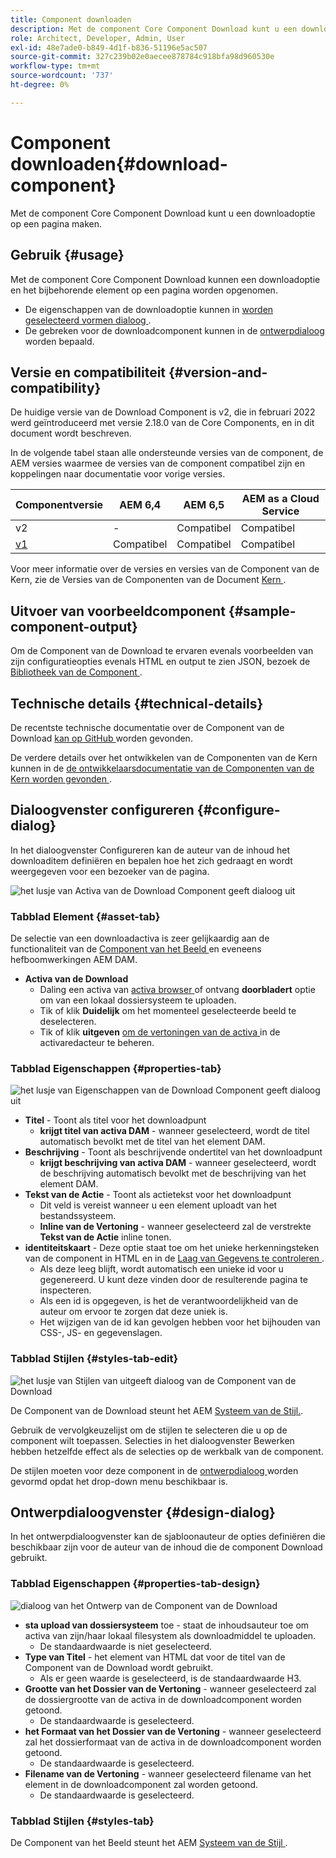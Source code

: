```yaml
---
title: Component downloaden
description: Met de component Core Component Download kunt u een downloadoptie op een pagina maken.
role: Architect, Developer, Admin, User
exl-id: 48e7ade0-b849-4d1f-b836-51196e5ac507
source-git-commit: 327c239b02e0aecee878784c918bfa98d960530e
workflow-type: tm+mt
source-wordcount: '737'
ht-degree: 0%

---
```


# Component downloaden{#download-component}

Met de component Core Component Download kunt u een downloadoptie op een pagina maken.

## Gebruik {#usage}

Met de component Core Component Download kunnen een downloadoptie en het bijbehorende element op een pagina worden opgenomen.

* De eigenschappen van de downloadoptie kunnen in [ worden geselecteerd vormen dialoog ](#configure-dialog).
* De gebreken voor de downloadcomponent kunnen in de [ ontwerpdialoog ](#design-dialog) worden bepaald.

## Versie en compatibiliteit {#version-and-compatibility}

De huidige versie van de Download Component is v2, die in februari 2022 werd geïntroduceerd met versie 2.18.0 van de Core Components, en in dit document wordt beschreven.

In de volgende tabel staan alle ondersteunde versies van de component, de AEM versies waarmee de versies van de component compatibel zijn en koppelingen naar documentatie voor vorige versies.

| Componentversie | AEM 6,4 | AEM 6,5 | AEM as a Cloud Service |
|--- |--- |---|---|
| v2 | - | Compatibel | Compatibel |
| [ v1 ](v1/download.md) | Compatibel | Compatibel | Compatibel |

Voor meer informatie over de versies en versies van de Component van de Kern, zie de Versies van de Componenten van de Document [ Kern ](/help/versions.md).

## Uitvoer van voorbeeldcomponent {#sample-component-output}

Om de Component van de Download te ervaren evenals voorbeelden van zijn configuratieopties evenals HTML en output te zien JSON, bezoek de [ Bibliotheek van de Component ](https://adobe.com/go/aem_cmp_library_download).

## Technische details {#technical-details}

De recentste technische documentatie over de Component van de Download [ kan op GitHub ](https://adobe.com/go/aem_cmp_tech_download_v2) worden gevonden.

De verdere details over het ontwikkelen van de Componenten van de Kern kunnen in de [ de ontwikkelaarsdocumentatie van de Componenten van de Kern worden gevonden ](/help/developing/overview.md).

## Dialoogvenster configureren {#configure-dialog}

In het dialoogvenster Configureren kan de auteur van de inhoud het downloaditem definiëren en bepalen hoe het zich gedraagt en wordt weergegeven voor een bezoeker van de pagina.

![ het lusje van Activa van de Download Component geeft dialoog uit ](/help/assets/download-edit-asset.png)

### Tabblad Element {#asset-tab}

De selectie van een downloadactiva is zeer gelijkaardig aan de functionaliteit van de [ Component van het Beeld ](image.md) en eveneens hefboomwerkingen AEM DAM.

* **Activa van de Download**
   * Daling een activa van [ activa browser ](https://experienceleague.adobe.com/docs/experience-manager-cloud-service/sites/authoring/fundamentals/environment-tools.html) of ontvang **doorbladert** optie om van een lokaal dossiersysteem te uploaden.
   * Tik of klik **Duidelijk** om het momenteel geselecteerde beeld te deselecteren.
   * Tik of klik **uitgeven** [ om de vertoningen van de activa ](https://experienceleague.adobe.com/docs/experience-manager-cloud-service/assets/manage/manage-digital-assets.html) in de activaredacteur te beheren.

### Tabblad Eigenschappen {#properties-tab}

![ het lusje van Eigenschappen van de Download Component geeft dialoog uit ](/help/assets/download-edit-properties.png)

* **Titel** - Toont als titel voor het downloadpunt
   * **krijgt titel van activa DAM** - wanneer geselecteerd, wordt de titel automatisch bevolkt met de titel van het element DAM.
* **Beschrijving** - Toont als beschrijvende ondertitel van het downloadpunt
   * **krijgt beschrijving van activa DAM** - wanneer geselecteerd, wordt de beschrijving automatisch bevolkt met de beschrijving van het element DAM.
* **Tekst van de Actie** - Toont als actietekst voor het downloadpunt
   * Dit veld is vereist wanneer u een element uploadt van het bestandssysteem.
   * **Inline van de Vertoning** - wanneer geselecteerd zal de verstrekte **Tekst van de Actie** inline tonen.
* **identiteitskaart** - Deze optie staat toe om het unieke herkenningsteken van de component in HTML en in de [ Laag van Gegevens te controleren ](/help/developing/data-layer/overview.md).
   * Als deze leeg blijft, wordt automatisch een unieke id voor u gegenereerd. U kunt deze vinden door de resulterende pagina te inspecteren.
   * Als een id is opgegeven, is het de verantwoordelijkheid van de auteur om ervoor te zorgen dat deze uniek is.
   * Het wijzigen van de id kan gevolgen hebben voor het bijhouden van CSS-, JS- en gegevenslagen.

### Tabblad Stijlen {#styles-tab-edit}

![ het lusje van Stijlen van uitgeeft dialoog van de Component van de Download ](/help/assets/download-edit-styles.png)

De Component van de Download steunt het AEM [ Systeem van de Stijl.](/help/get-started/authoring.md#component-styling).

Gebruik de vervolgkeuzelijst om de stijlen te selecteren die u op de component wilt toepassen. Selecties in het dialoogvenster Bewerken hebben hetzelfde effect als de selecties op de werkbalk van de component.

De stijlen moeten voor deze component in de [ ontwerpdialoog ](#design-dialog) worden gevormd opdat het drop-down menu beschikbaar is.

## Ontwerpdialoogvenster {#design-dialog}

In het ontwerpdialoogvenster kan de sjabloonauteur de opties definiëren die beschikbaar zijn voor de auteur van de inhoud die de component Download gebruikt.

### Tabblad Eigenschappen {#properties-tab-design}

![ dialoog van het Ontwerp van de Component van de Download ](/help/assets/download-design.png)

* **sta upload van dossiersysteem** toe - staat de inhoudsauteur toe om activa van zijn/haar lokaal filesystem als downloadmiddel te uploaden.
   * De standaardwaarde is niet geselecteerd.
* **Type van Titel** - het element van HTML dat voor de titel van de Component van de Download wordt gebruikt.
   * Als er geen waarde is geselecteerd, is de standaardwaarde H3.
* **Grootte van het Dossier van de Vertoning** - wanneer geselecteerd zal de dossiergrootte van de activa in de downloadcomponent worden getoond.
   * De standaardwaarde is geselecteerd.
* **het Formaat van het Dossier van de Vertoning** - wanneer geselecteerd zal het dossierformaat van de activa in de downloadcomponent worden getoond.
   * De standaardwaarde is geselecteerd.
* **Filename van de Vertoning** - wanneer geselecteerd filename van het element in de downloadcomponent zal worden getoond.
   * De standaardwaarde is geselecteerd.

### Tabblad Stijlen {#styles-tab}

De Component van het Beeld steunt het AEM [ Systeem van de Stijl ](/help/get-started/authoring.md#component-styling).

